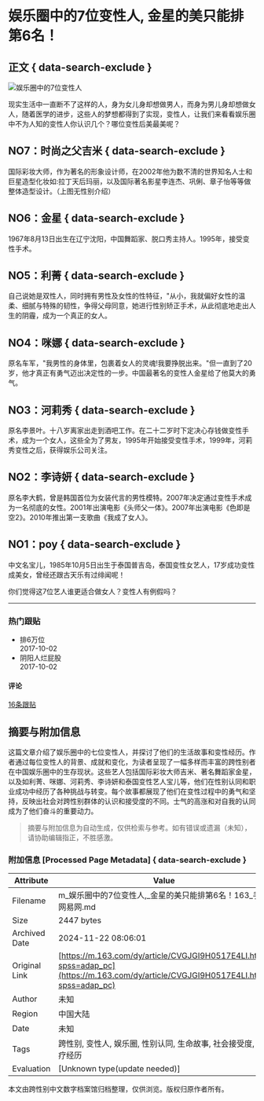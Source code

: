 # 娱乐圈中的7位变性人, 金星的美只能排第6名！

## 正文 { data-search-exclude }


![娱乐圈中的7位变性人](https://nimg.ws.126.net/?url=https%3A%2F%2Fstatic.ws.126.net%2Ff2e%2Fwap%2Fcommon%2Fimages%2Fweixinfixed1200low.jpg&thumbnail=750x2147483647&quality=75&type=jpg)

现实生活中一直断不了这样的人，身为女儿身却想做男人，而身为男儿身却想做女人，随着医学的进步，这些人的梦想都得到了实现，变性人，让我们来看看娱乐圈中不为人知的变性人你认识几个？哪位变性后美最美呢？

## NO7：时尚之父吉米 { data-search-exclude }
国际彩妆大师，作为著名的形象设计师，在2002年他为数不清的世界知名人士和巨星造型化妆如:拉丁天后玛丽，以及国际著名影星李连杰、巩俐、章子怡等等做整体造型设计。（上图无性别介绍）

## NO6：金星 { data-search-exclude }
1967年8月13日出生在辽宁沈阳，中国舞蹈家、脱口秀主持人。1995年，接受变性手术。

## NO5：利菁 { data-search-exclude }
自己说她是双性人，同时拥有男性及女性的性特征，"从小，我就偏好女性的温柔、细腻与特殊的韧性，争得父母同意，她进行性别矫正手术，从此彻底地走出人生的阴霾，成为一个真正的女人。

## NO4：咪娜 { data-search-exclude }
原名车军，"我男性的身体里，包裹着女人的灵魂!我要挣脱出来。"但一直到了20岁，他才真正有勇气迈出决定性的一步。中国最著名的变性人金星给了他莫大的勇气。

## NO3：河莉秀 { data-search-exclude }
原名李景叶。十八岁离家出走到酒吧工作。在二十二岁时下定决心存钱做变性手术，成为一个女人，这些全为了男友，1995年开始接受变性手术，1999年，河莉秀变性之后，获得娱乐公司关注。

## NO2：李诗妍 { data-search-exclude }
原名李大鹤，曾是韩国首位为女装代言的男性模特。2007年决定通过变性手术成为一名彻底的女性。2001年出演电影《头师父一体》。2007年出演电影《色即是空2》。2010年推出第一支歌曲《我成了女人》。

## NO1：poy { data-search-exclude }
中文名宝儿，1985年10月5日出生于泰国普吉岛，泰国变性女艺人，17岁成功变性成美女，曾经还跟古天乐有过绯闻呢！

你们觉得这7位艺人谁更适合做女人？变性人有例假吗？

---

### 热门跟贴
- 排6万位  
  2017-10-02  
- 阴阳人烂屁股  
  2017-10-02  

#### 评论
[16条跟贴](https://touch/comment.html?docid=CVGJGI9H0517E4LI)

## 摘要与附加信息

<!-- tcd_abstract -->
这篇文章介绍了娱乐圈中的七位变性人，并探讨了他们的生活故事和变性经历。作者通过每位变性人的背景、成就和变化，为读者呈现了一幅多样而丰富的跨性别者在中国娱乐圈中的生存现状。这些艺人包括国际彩妆大师吉米、著名舞蹈家金星，以及如利菁、咪娜、河莉秀、李诗妍和泰国变性艺人宝儿等，他们在性别认同和职业成功中经历了各种挑战与转变。每个故事都展现了他们在变性过程中的勇气和坚持，反映出社会对跨性别群体的认识和接受度的不同。士气的高涨和对自我的认同成为了他们奋斗的重要动力。
<!-- tcd_abstract_end -->

> 摘要与附加信息为自动生成，仅供检索与参考。如有错误或遗漏（未知），请协助编辑指正，不胜感激。

### 附加信息 [Processed Page Metadata] { data-search-exclude }

| Attribute       | Value                                  |
|-----------------|----------------------------------------|
| Filename        | m_娱乐圈中的7位变性人,_金星的美只能排第6名！163_手机网易网.md                             |
| Size            | 2447 bytes                           |
| Archived Date   | 2024-11-22 08:06:01                             |
| Original Link   | [https://m.163.com/dy/article/CVGJGI9H0517E4LI.html?spss=adap_pc](https://m.163.com/dy/article/CVGJGI9H0517E4LI.html?spss=adap_pc)                       |
| Author          | 未知                               |
| Region          | 中国大陆                               |
| Date            | 未知                                 |
| Tags            | 跨性别, 变性人, 娱乐圈, 性别认同, 生命故事, 社会接受度, 医疗经历                                 |
| Evaluation            | [Unknown type(update needed)]                                 |
<!-- tcd_table_end -->

本文由跨性别中文数字档案馆归档整理，仅供浏览。版权归原作者所有。
